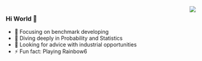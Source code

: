 <img align="right" src="https://github-readme-stats.vercel.app/api?username=Yuchen029&show_icons=true&icon_color=CE1D2D&text_color=718096&bg_color=ffffff&hide_title=true" />

### Hi World 👋

- :hammer: Focusing on benchmark developing
- :orange_book: Diving deeply in Probability and Statistics 
- 🤔 Looking for advice with industrial opportunities
- ⚡ Fun fact: Playing Rainbow6


<!--
**Yuchen029/Yuchen029** is a ✨ _special_ ✨ repository because its `README.md` (this file) appears on your GitHub profile.

Here are some ideas to get you started:

- 🔭 I’m currently working on ...
- 🌱 I’m currently learning ...
- 👯 I’m looking to collaborate on ...
- 🤔 I’m looking for help with ...
- 💬 Ask me about ...
- 📫 How to reach me: ...
- 😄 Pronouns: ...
- ⚡ Fun fact: ...
-->
